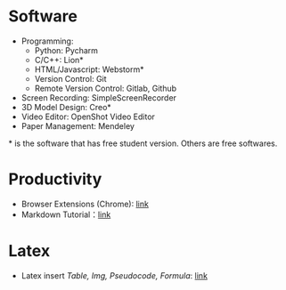 # Software
+ Programming:
    + Python: Pycharm 
    + C/C++: Lion\*
    + HTML/Javascript: Webstorm\*
    + Version Control: Git
    + Remote Version Control: Gitlab, Github
+ Screen Recording: SimpleScreenRecorder
+ 3D Model Design: Creo\*
+ Video Editor: OpenShot Video Editor
+ Paper Management: Mendeley

\* is the software that has free student version. Others are free softwares.

# Productivity
+ Browser Extensions (Chrome): [link](https://docs.google.com/document/d/1zkuFPX8bHgqnoWDEuTLrcYkT5Lo_4a4sepVpNgHmM_I/edit?usp=sharing)
+ Markdown Tutorial：[link](https://guides.github.com/features/mastering-markdown/)

# Latex
+ Latex insert *Table, Img, Pseudocode, Formula*: [link](https://docs.google.com/document/d/16cDemmVx3yKHE3ve5apG7UcXjEUF-3Or3iNOKm1cla8/edit?usp=sharing) 
